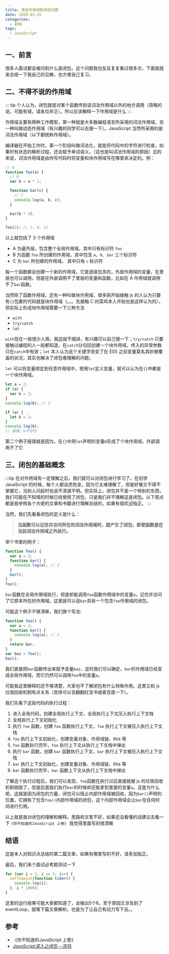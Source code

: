 ```yaml
---
title: 浅谈作用域和闭包问题
date: 2020-03-25
categories:
  - 前端
tags:
  - JavaScript
---
```


## 一、前言

很多人面试都会被问到什么是闭包，这个问题我也反反复复看过很多次，下面我就来总结一下我自己的见解，也方便自己复习。

## 二、不得不说的作用域

::: tip
个人认为，闭包就是对某个函数传到该词法作用域以外的地方调用（简略的说，可能有错，请各位斧正）。所以应该解释一下作用域是什么
:::

作用域主要有两种工作模型，第一种就是大多数编程语言所采用的词法作用域，另一种叫做动态作用域（有兴趣的同学可以去搜一下）。JavaScript 当然所采用的是词法作用域（以下都统称作用域）。

编译器在开始工作时，第一个阶段叫做词法化，就是将代码中的字符进行检查，如果时有状态的解析过程，还会赋予单词语义。（这也是叫词法作用域的原因）总的来说，词法作用域是由你写代码时将变量和块作用域写在哪里来决定的。例：

```javascript
// A
function foo(a) {
  // B
  var b = a * 2;

  function bar(c) {
    // C
    console.log(a, b, c);
  }

  bar(b * 3);
}

foo(2); // 2, 4, 12
```

以上就包括了 3 个作用域

- A 为最外层，包含整个全局作用域，其中只有标识符 `foo`
- B 为函数 `foo` 所创建的作用域，其中包含 `a, b, bar` 三个标识符
- C 为 `bar` 所创建的作用域， 其中只有 `c` 标识符

每一个函数都会创建一个新的作用域，它是逐级包含的，外层作用域的变量，在里层也可以调用。但是在外层调用不了里层的变量和函数，比如在 A 作用域就调用不了`bar`函数。

当然除了函数作用域，还有一种叫做块作用域，很多刚开始接触 js 的人认为只要有`{}`包裹的代码就是块作用域（。。。先接触 C 的菜鸡本人开始也是这样认为的），但实际上形成块作用域需要一下三种方法

- `with`
- `try/catch`
- `let`

`with`现在一般很少人用，我这就不细讲，有兴趣可以自己搜一下；`try/catch` 只要接触过编程的人一般都知道，在`catch`分句回创建一个块作用域，传入的异常参数只在`catch`中有效；`let` 本人认为这个关键字改变了在 ES5 之前变量莫名其妙被覆盖的状况，其实也解决了闭包难理解的问题。

`let` 可以将变量绑定到任意作用域中，使用`let`定义变量，就可以认为在`{}`中都是一个块作用域。

```javascript
let a = 2;
if (a) {
  var b = 2;
}
console.log(b); // 2

if (a) {
  let b = 2;
}
console.log(b);
// 报错，b不存在
```

第二个例子报错就是因为，在`{}`中用`let`声明的变量`b`形成了个块作用域，外部调用不了它

## 三、闭包的基础概念

:::tip
在对作用域有一定理解之后，我们就可以对闭包进行学习了。在初学 JavaScript 的时候，每个人都谈虎色变，因为它太难理解了，但是好像又不得不掌握它，当别人问起时也说不清道不明。但实际上，闭包并不是一个特别的东西，我们可能在不知情的时候已经使用了闭包，只是我们并不理解这是闭包。以下观点都是我参照各个大佬的文章和书籍进行理解总结的，如果有错欢迎指正。
:::

当然，我们先看看闭包的定义是什么：

> **当函数可以记住并访问所在的词法作用域时，就产生了闭包，即使函数是在当前词法作用域之外执行。**

举个书里的例子：

```javascript
function foo() {
  var a = 2;
  function bar() {
    console.log(a); // 2
  }
  bar();
}
foo();
```

`bar`函数在全局作用域执行，但是却能调用`foo`函数作用域中的变量`a`，记住并访问了它原本所在的作用域。这里就可以说`bar`具有一个包含`foo`作用域的闭包。

可能这个例子不够清晰，我们换个写法:

```javascript
function foo() {
  var a = 2;
  function bar() {
    console.log(a); // 2
  }
  return bar;
}
var baz = foo();
baz();
```

我们直接把`bar`函数传出来赋予变量`baz`，这时我们可以确定，`bar`的作用域已经变成全局作用域，而它仍然可以调用`foo`中的变量`a`。

可能我这里解释的还不够清楚，大家也不了解闭包有什么特殊作用。这里又和 js 垃圾回收机制有点关系（具体可以去翻翻红宝书或者百度一下）。

我们先看下这段代码的执行过程：

1. 进入全局代码，创建全局执行上下文，全局执行上下文压入执行上下文栈
2. 全局执行上下文初始化
3. 执行 `foo` 函数，创建 `foo` 函数执行上下文，`foo` 执行上下文被压入执行上下文栈
4. `foo` 执行上下文初始化，创建变量对象、作用域链、this 等
5. `foo` 函数执行完毕，`foo` 执行上下文从执行上下文栈中弹出
6. 执行 `bar` 函数，创建 `bar` 函数执行上下文，`bar` 执行上下文被压入执行上下文栈
7. `bar` 执行上下文初始化，创建变量对象、作用域链、this 等
8. `bar` 函数执行完毕，`bar` 函数上下文从执行上下文栈中弹出

了解这个执行过程后，我们可以发现，`foo`函数在执行过后直接就被 js 的垃圾回收机制销毁了，但是后面我们执行`bar`的时候却还能拿到里面的变量`a`。这是为什么呢，这就是因为闭包的力量，闭包可以阻止内部作用域被回收，因为`bar()`声明的位置，它拥有了包含`foo()`内部作用域的闭包，这个内部作用域会让`bar`在任何时间进行引用。

以上就是我对闭包的理解和解释。思路和文笔不好，如果还没看懂的话建议去看一下`《你不知道的JavaScript 上卷》` 我觉得里面写的很清晰

## 结语

这是本人对知识点总结的第二篇文章，如果有哪里写的不好，请多加指正。

最后，我们来个面试必考题测试一下

```javascript
for (var i = 1; i <= 5; i++) {
  setTimeout(function timer() {
    console.log(i);
  }, i * 1000);
}
```

这里的运行结果可能大家都知道了，会输出5个6。至于原因又涉及到了eventLoop，就等下篇文章解析。也是为了让自己有动力写下去。。

## 参考

- 《你不知道的JavaScript 上卷》
- [*JavaScript深入之闭包* --冴羽](https://github.com/mqyqingfeng/Blog/issues/9)
